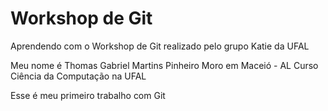# Workshop de Git

Aprendendo com o Workshop de Git realizado pelo grupo Katie da UFAL

Meu nome é Thomas Gabriel Martins Pinheiro
Moro em Maceió - AL
Curso Ciência da Computação na UFAL

Esse é meu primeiro trabalho com Git